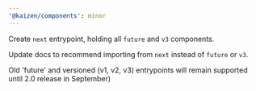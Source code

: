 ```yaml
---
'@kaizen/components': minor
---
```


Create `next` entrypoint, holding all `future` and `v3` components.

Update docs to recommend importing from `next` instead of `future` or `v3`.

Old 'future' and versioned (v1, v2, v3) entrypoints will remain supported until 2.0 release in September)
